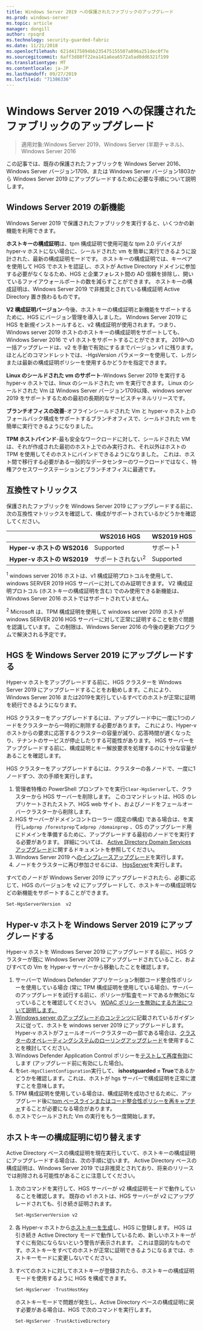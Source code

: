 ```yaml
---
title: Windows Server 2019 への保護されたファブリックのアップグレード
ms.prod: windows-server
ms.topic: article
manager: dongill
author: rpsqrd
ms.technology: security-guarded-fabric
ms.date: 11/21/2018
ms.openlocfilehash: 621d4175894bb235475155507a896a251dec0f7e
ms.sourcegitcommit: 6aff3d88ff22ea141a6ea6572a5ad8dd6321f199
ms.translationtype: MT
ms.contentlocale: ja-JP
ms.lasthandoff: 09/27/2019
ms.locfileid: "71386336"
---
```

# <a name="upgrade-a-guarded-fabric-to-windows-server-2019"></a>Windows Server 2019 への保護されたファブリックのアップグレード

> 適用対象:Windows Server 2019、Windows Server (半期チャネル)、Windows Server 2016

この記事では、既存の保護されたファブリックを Windows Server 2016、Windows Server バージョン1709、または Windows Server バージョン1803から Windows Server 2019 にアップグレードするために必要な手順について説明します。

## <a name="whats-new-in-windows-server-2019"></a>Windows Server 2019 の新機能

Windows Server 2019 で保護されたファブリックを実行すると、いくつかの新機能を利用できます。

**ホストキーの構成証明**は、tpm 構成証明で使用可能な tpm 2.0 デバイスが hyper-v ホストにない場合に、シールドされた vm を簡単に実行できるように設計された、最新の構成証明モードです。 ホストキーの構成証明では、キーペアを使用して HGS でホストを認証し、ホストが Active Directory ドメインに参加する必要がなくなるため、HGS と企業フォレスト間の AD 信頼を排除し、開いているファイアウォールポートの数を減らすことができます。 ホストキーの構成証明は、Windows Server 2019 で非推奨とされている構成証明 Active Directory 置き換わるものです。

**V2 構成証明バージョン**-今後、ホストキーの構成証明と新機能をサポートするために、HGS にバージョン管理を導入しました。 Windows Server 2019 に HGS を新規インストールすると、v2 構成証明が使用されます。つまり、Windows server 2019 ホストのホストキーの構成証明をサポートしても、Windows Server 2016 で v1 ホストをサポートすることができます。 2019への一括アップグレードは、v2 を手動で有効にするまでバージョン v1 に残ります。 ほとんどのコマンドレットでは、-HgsVersion パラメーターを使用して、レガシまたは最新の構成証明ポリシーを使用するかどうかを指定できます。

**Linux のシールドされた vm のサポート**-Windows Server 2019 を実行する hyper-v ホストでは、linux のシールドされた vm を実行できます。 Linux のシールドされた Vm は Windows Server バージョン1709以降、windows server 2019 をサポートするための最初の長期的なサービスチャネルリリースです。

**ブランチオフィスの改善**-オフラインシールドされた Vm と hyper-v ホスト上のフォールバック構成をサポートするブランチオフィスで、シールドされた vm を簡単に実行できるようになりました。

**TPM ホストバインド**-最も安全なワークロードに対して、シールドされた VM は、それが作成された最初のホスト上でのみ実行され、それ以外はホストの TPM を使用してそのホストにバインドできるようになりました。 これは、ホスト間で移行する必要がある一般的なデータセンターのワークロードではなく、特権アクセスワークステーションとブランチオフィスに最適です。

## <a name="compatibility-matrix"></a>互換性マトリックス

保護されたファブリックを Windows Server 2019 にアップグレードする前に、次の互換性マトリックスを確認して、構成がサポートされているかどうかを確認してください。

|  | WS2016 HGS | WS2019 HGS|
|---|---|---|
|**Hyper-v ホストの WS2016** | Supported | サポート<sup>1</sup>|
|**Hyper-v ホストの WS2019** | サポートされない<sup>2</sup> | Supported|

<sup>1</sup> windows server 2016 ホストは、v1 構成証明プロトコルを使用して、windows SERVER 2019 HGS サーバーに対してのみ証明できます。 V2 構成証明プロトコル (ホストキーの構成証明を含む) でのみ使用できる新機能は、Windows Server 2016 ホストではサポートされていません。

<sup>2</sup> Microsoft は、TPM 構成証明を使用して windows server 2019 ホストが windows SERVER 2016 HGS サーバーに対して正常に証明することを防ぐ問題を認識しています。 この制限は、Windows Server 2016 の今後の更新プログラムで解決される予定です。

## <a name="upgrade-hgs-to-windows-server-2019"></a>HGS を Windows Server 2019 にアップグレードする

Hyper-v ホストをアップグレードする前に、HGS クラスターを Windows Server 2019 にアップグレードすることをお勧めします。これにより、Windows Server 2016 または2019を実行しているすべてのホストが正常に証明を続行できるようになります。

HGS クラスターをアップグレードするには、アップグレード中に一度に1つのノードをクラスターから一時的に削除する必要があります。 これにより、Hyper-v ホストからの要求に応答するクラスターの容量が減り、応答時間が遅くなったり、テナントのサービスが停止したりする可能性があります。 HGS サーバーをアップグレードする前に、構成証明とキー解放要求を処理するのに十分な容量があることを確認します。

HGS クラスターをアップグレードするには、クラスターの各ノードで、一度に1ノードずつ、次の手順を実行します。

1.  管理者特権の PowerShell プロンプトでを実行`Clear-HgsServer`して、クラスターから HGS サーバーを削除します。 このコマンドレットは、HGS のレプリケートされたストア、HGS web サイト、およびノードをフェールオーバークラスターから削除します。
2.  HGS サーバーがドメインコントローラー (既定の構成) である場合は、を実行し`adprep /forestprep`て`adprep /domainprep` 、OS のアップグレード用にドメインを準備するために、アップグレードする最初のノードでを実行する必要があります。 詳細については、 [Active Directory Domain Services アップグレード](https://docs.microsoft.com/windows-server/identity/ad-ds/deploy/upgrade-domain-controllers#supported-in-place-upgrade-paths)に関するドキュメントを参照してください。
3.  Windows Server 2019 へ[のインプレースアップグレード](../../get-started-19/install-upgrade-migrate-19.md)を実行します。
4.  ノードをクラスターに再び参加させるには、 [HgsServer](guarded-fabric-configure-additional-hgs-nodes.md)を実行します。

すべてのノードが Windows Server 2019 にアップグレードされたら、必要に応じて、HGS のバージョンを v2 にアップグレードして、ホストキーの構成証明などの新機能をサポートすることができます。

```powershell
Set-HgsServerVersion  v2
```

## <a name="upgrade-hyper-v-hosts-to-windows-server-2019"></a>Hyper-v ホストを Windows Server 2019 にアップグレードする

Hyper-v ホストを Windows Server 2019 にアップグレードする前に、HGS クラスターが既に Windows Server 2019 にアップグレードされていること、およびすべての Vm を Hyper-v サーバーから移動したことを確認します。

1.  サーバーで Windows Defender アプリケーション制御コード整合性ポリシーを使用している場合 (常に TPM 構成証明を使用している場合)、サーバーのアップグレードを試行する前に、ポリシーが監査モードであるか無効になっていることを確認してください。 [WDAC ポリシーを無効にする方法について説明します。](https://docs.microsoft.com/windows/security/threat-protection/windows-defender-application-control/disable-windows-defender-application-control-policies)
2.  [Windows server のアップグレードのコンテンツ](../../upgrade/upgrade-overview.md)に記載されているガイダンスに従って、ホストを windows server 2019 にアップグレードします。 Hyper-v ホストがフェールオーバークラスターの一部である場合は、[クラスターのオペレーティングシステムのローリングアップグレード](../../failover-clustering/Cluster-Operating-System-Rolling-Upgrade.md)を使用することを検討してください。
3.  Windows Defender Application Control ポリシーを[テストして再度有効](https://docs.microsoft.com/windows/security/threat-protection/windows-defender-application-control/audit-windows-defender-application-control-policies)にします (アップグレード前に有効にした場合)。
4.  を`Get-HgsClientConfiguration`実行して、 **ishostguarded = True**であるかどうかを確認します。これは、ホストが hgs サーバーで構成証明を正常に渡すことを意味します。
5.  TPM 構成証明を使用している場合は、構成証明を成功させるために、アップグレード後に[tpm ベースラインまたはコード整合性ポリシーを再キャプチャ](guarded-fabric-add-host-information-for-tpm-trusted-attestation.md)することが必要になる場合があります。
6.  ホストでシールドされた Vm の実行をもう一度開始します。

## <a name="switch-to-host-key-attestation"></a>ホストキーの構成証明に切り替えます

Active Directory ベースの構成証明を現在実行していて、ホストキーの構成証明にアップグレードする場合は、次の手順に従います。 Active Directory ベースの構成証明は、Windows Server 2019 では非推奨とされており、将来のリリースでは削除される可能性があることに注意してください。

1.  次のコマンドを実行して、HGS サーバーが v2 構成証明モードで動作していることを確認します。 既存の v1 ホストは、HGS サーバーが v2 にアップグレードされても、引き続き証明されます。

    ```powershell
    Set-HgsServerVersion v2
    ```

2.  各 Hyper-v ホストから[ホストキーを生成](guarded-fabric-create-host-key.md)し、HGS に登録します。 HGS は引き続き Active Directory モードで動作しているため、新しいホストキーがすぐに有効にならないという警告が表示されます。 これは意図的なものです。ホストキーをすべてのホストが正常に証明できるようになるまでは、ホストキーモードに変更しないでください。

3.  すべてのホストに対してホストキーが登録されたら、ホストキーの構成証明モードを使用するように HGS を構成できます。

    ```powershell
    Set-HgsServer -TrustHostKey
    ```

    ホストキーモードで問題が発生し、Active Directory ベースの構成証明に戻す必要がある場合は、HGS で次のコマンドを実行します。

    ```powershell
    Set-HgsServer -TrustActiveDirectory
    ```